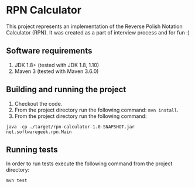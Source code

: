# RPN Calculator
This project represents an implementation of the Reverse Polish Notation Calculator (RPN).
It was created as a part of interview process and for fun :)
## Software requirements
1. JDK 1.8+ (tested with JDK 1.8, 1.10)
2. Maven 3 (tested with Maven 3.6.0)
## Building and running the project
1. Checkout the code.
2. From the project directory run the following command: `mvn install`.
3. From the project directory run the following command:
```
java -cp ./target/rpn-calculator-1.0-SNAPSHOT.jar net.softwaregeek.rpn.Main
```
## Running tests
In order to run tests execute the following command from the project directory:
```
mvn test
```
